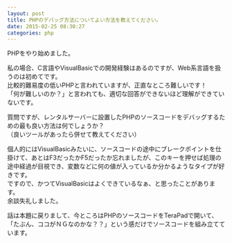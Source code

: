 ```yaml
---
layout: post
title: PHPのデバッグ方法についてよい方法を教えてください。
date: 2015-02-25 08:30:27
categories: php
---
```

<p>PHPをやり始めました。</p>

<p>私の場合、C言語やVisualBasicでの開発経験はあるのですが、Web系言語を扱うのは初めてです。<br>
比較的難易度の低いPHPと言われていますが、正直なところ難しいです！<br>
「何が難しいのか？」と言われても、適切な回答ができないほど理解ができていないです。</p>

<p>質問ですが、レンタルサーバーに設置したPHPのソースコードをデバッグするための最も良い方法は何でしょうか？<br>
（良いツールがあったら併せて教えてください）</p>

<p>個人的にはVisualBasicみたいに、ソースコードの途中にブレークポイントを仕掛けて、あとはF3だったかF5だったか忘れましたが、このキーを押せば処理の途中経過が目視でき、変数などに何の値が入っているか分かるようなタイプが好きです。<br>
ですので、かつてVisualBasicはよくできているなぁ、と思ったことがあります。<br>
余談失礼しました。</p>

<p>話は本題に戻りまして、今ところはPHPのソースコードをTeraPadで開いて、「たぶん、ココがＮＧなのかな？？」という感だけでソースコードを組み立てています。</p>
